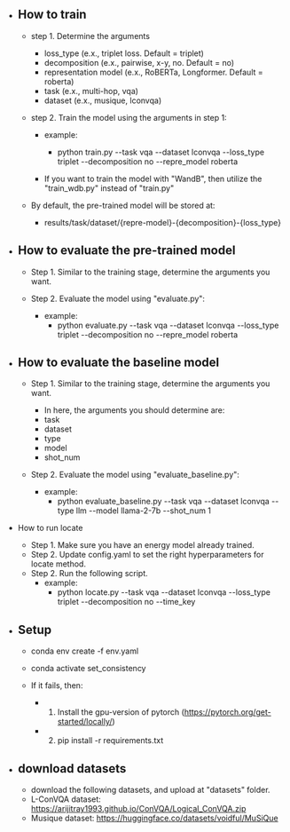 - How to train
    -- 
    * step 1. Determine the arguments

        *  loss_type (e.x., triplet loss. Default = triplet)
        * decomposition (e.x., pairwise, x-y, no. Default = no)
        * representation model (e.x., RoBERTa, Longformer. Default = roberta)
        * task (e.x., multi-hop, vqa)
        * dataset (e.x., musique, lconvqa)
    
    * step 2. Train the model using the arguments in step 1:
        
        * example:
        
            * python train.py --task vqa --dataset lconvqa --loss_type triplet --decomposition no --repre_model roberta
        * If you want to train the model with "WandB", then utilize the "train_wdb.py" instead of "train.py"

    * By default, the pre-trained model will be stored at:
        
        * results/task/dataset/{repre-model}-{decomposition}-{loss_type}

- How to evaluate the pre-trained model
    -- 
    - Step 1. Similar to the training stage, determine the arguments you want.
    - Step 2. Evaluate the model using "evaluate.py":
        
        * example:
            * python evaluate.py --task vqa --dataset lconvqa --loss_type triplet --decomposition no --repre_model roberta

- How to evaluate the baseline model
    -- 
    - Step 1. Similar to the training stage, determine the arguments you want.
        
        - In here, the arguments you should determine are:
        - task
        - dataset
        - type
        - model
        - shot_num
    - Step 2. Evaluate the model using "evaluate_baseline.py":
        
        * example:
            * python evaluate_baseline.py --task vqa --dataset lconvqa --type llm --model llama-2-7b --shot_num 1


- How to run locate
    - Step 1. Make sure you have an energy model already trained.
    - Step 2. Update config.yaml to set the right hyperparameters for locate method.
    - Step 2. Run the following script.
        * example: 
            * python locate.py --task vqa --dataset lconvqa --loss_type triplet --decomposition no --time_key <time-key-of-energy-model>

- Setup
    -- 
    - conda env create -f env.yaml
    - conda activate set_consistency

    - If it fails, then:

        * 1. Install the gpu-version of pytorch (https://pytorch.org/get-started/locally/)
        * 2. pip install -r requirements.txt

- download datasets
    --
    - download the following datasets, and upload at "datasets" folder.
    - L-ConVQA dataset: https://arijitray1993.github.io/ConVQA/Logical_ConVQA.zip    
    - Musique dataset: https://huggingface.co/datasets/voidful/MuSiQue
